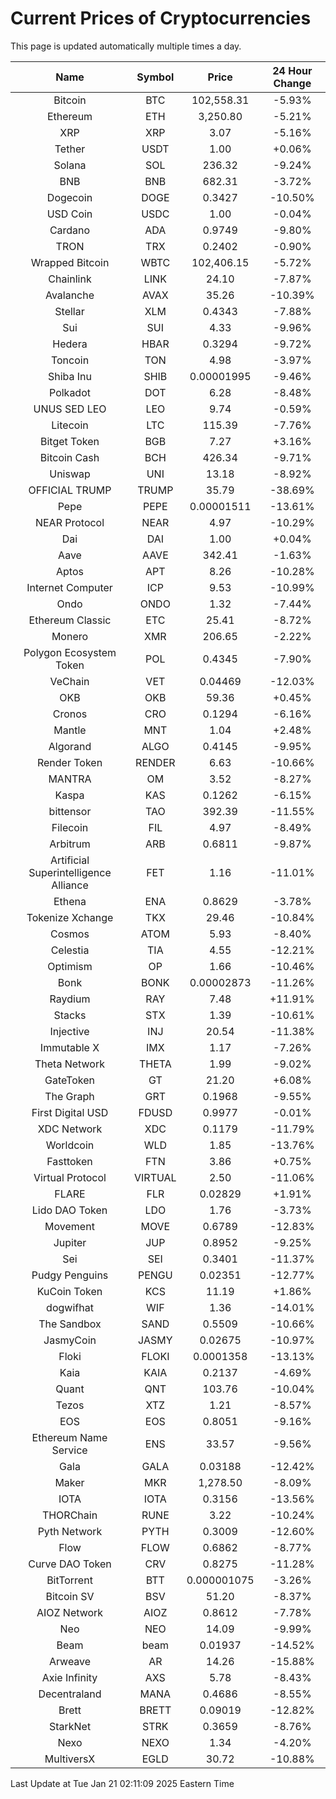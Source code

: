 # Current Prices of Cryptocurrencies
This page is updated automatically multiple times a day.

| Name | Symbol | Price | 24 Hour Change |
| :---: |:---:| :---: | :---: |
| Bitcoin | BTC | 102,558.31 | -5.93% |
| Ethereum | ETH | 3,250.80 | -5.21% |
| XRP | XRP | 3.07 | -5.16% |
| Tether | USDT | 1.00 | +0.06% |
| Solana | SOL | 236.32 | -9.24% |
| BNB | BNB | 682.31 | -3.72% |
| Dogecoin | DOGE | 0.3427 | -10.50% |
| USD Coin | USDC | 1.00 | -0.04% |
| Cardano | ADA | 0.9749 | -9.80% |
| TRON | TRX | 0.2402 | -0.90% |
| Wrapped Bitcoin | WBTC | 102,406.15 | -5.72% |
| Chainlink | LINK | 24.10 | -7.87% |
| Avalanche | AVAX | 35.26 | -10.39% |
| Stellar | XLM | 0.4343 | -7.88% |
| Sui | SUI | 4.33 | -9.96% |
| Hedera | HBAR | 0.3294 | -9.72% |
| Toncoin | TON | 4.98 | -3.97% |
| Shiba Inu | SHIB | 0.00001995 | -9.46% |
| Polkadot | DOT | 6.28 | -8.48% |
| UNUS SED LEO | LEO | 9.74 | -0.59% |
| Litecoin | LTC | 115.39 | -7.76% |
| Bitget Token | BGB | 7.27 | +3.16% |
| Bitcoin Cash | BCH | 426.34 | -9.71% |
| Uniswap | UNI | 13.18 | -8.92% |
| OFFICIAL TRUMP | TRUMP | 35.79 | -38.69% |
| Pepe | PEPE | 0.00001511 | -13.61% |
| NEAR Protocol | NEAR | 4.97 | -10.29% |
| Dai | DAI | 1.00 | +0.04% |
| Aave | AAVE | 342.41 | -1.63% |
| Aptos | APT | 8.26 | -10.28% |
| Internet Computer | ICP | 9.53 | -10.99% |
| Ondo | ONDO | 1.32 | -7.44% |
| Ethereum Classic | ETC | 25.41 | -8.72% |
| Monero | XMR | 206.65 | -2.22% |
| Polygon Ecosystem Token | POL | 0.4345 | -7.90% |
| VeChain | VET | 0.04469 | -12.03% |
| OKB | OKB | 59.36 | +0.45% |
| Cronos | CRO | 0.1294 | -6.16% |
| Mantle | MNT | 1.04 | +2.48% |
| Algorand | ALGO | 0.4145 | -9.95% |
| Render Token | RENDER | 6.63 | -10.66% |
| MANTRA | OM | 3.52 | -8.27% |
| Kaspa | KAS | 0.1262 | -6.15% |
| bittensor | TAO | 392.39 | -11.55% |
| Filecoin | FIL | 4.97 | -8.49% |
| Arbitrum | ARB | 0.6811 | -9.87% |
| Artificial Superintelligence Alliance | FET | 1.16 | -11.01% |
| Ethena | ENA | 0.8629 | -3.78% |
| Tokenize Xchange | TKX | 29.46 | -10.84% |
| Cosmos | ATOM | 5.93 | -8.40% |
| Celestia | TIA | 4.55 | -12.21% |
| Optimism | OP | 1.66 | -10.46% |
| Bonk | BONK | 0.00002873 | -11.26% |
| Raydium | RAY | 7.48 | +11.91% |
| Stacks | STX | 1.39 | -10.61% |
| Injective | INJ | 20.54 | -11.38% |
| Immutable X | IMX | 1.17 | -7.26% |
| Theta Network | THETA | 1.99 | -9.02% |
| GateToken | GT | 21.20 | +6.08% |
| The Graph | GRT | 0.1968 | -9.55% |
| First Digital USD | FDUSD | 0.9977 | -0.01% |
| XDC Network | XDC | 0.1179 | -11.79% |
| Worldcoin | WLD | 1.85 | -13.76% |
| Fasttoken | FTN | 3.86 | +0.75% |
| Virtual Protocol | VIRTUAL | 2.50 | -11.06% |
| FLARE | FLR | 0.02829 | +1.91% |
| Lido DAO Token | LDO | 1.76 | -3.73% |
| Movement | MOVE | 0.6789 | -12.83% |
| Jupiter | JUP | 0.8952 | -9.25% |
| Sei | SEI | 0.3401 | -11.37% |
| Pudgy Penguins | PENGU | 0.02351 | -12.77% |
| KuCoin Token | KCS | 11.19 | +1.86% |
| dogwifhat | WIF | 1.36 | -14.01% |
| The Sandbox | SAND | 0.5509 | -10.66% |
| JasmyCoin | JASMY | 0.02675 | -10.97% |
| Floki | FLOKI | 0.0001358 | -13.13% |
| Kaia | KAIA | 0.2137 | -4.69% |
| Quant | QNT | 103.76 | -10.04% |
| Tezos | XTZ | 1.21 | -8.57% |
| EOS | EOS | 0.8051 | -9.16% |
| Ethereum Name Service | ENS | 33.57 | -9.56% |
| Gala | GALA | 0.03188 | -12.42% |
| Maker | MKR | 1,278.50 | -8.09% |
| IOTA | IOTA | 0.3156 | -13.56% |
| THORChain | RUNE | 3.22 | -10.24% |
| Pyth Network | PYTH | 0.3009 | -12.60% |
| Flow | FLOW | 0.6862 | -8.77% |
| Curve DAO Token | CRV | 0.8275 | -11.28% |
| BitTorrent | BTT | 0.000001075 | -3.26% |
| Bitcoin SV | BSV | 51.20 | -8.37% |
| AIOZ Network | AIOZ | 0.8612 | -7.78% |
| Neo | NEO | 14.09 | -9.99% |
| Beam | beam | 0.01937 | -14.52% |
| Arweave | AR | 14.26 | -15.88% |
| Axie Infinity | AXS | 5.78 | -8.43% |
| Decentraland | MANA | 0.4686 | -8.55% |
| Brett | BRETT | 0.09019 | -12.82% |
| StarkNet | STRK | 0.3659 | -8.76% |
| Nexo | NEXO | 1.34 | -4.20% |
| MultiversX | EGLD | 30.72 | -10.88% |

Last Update at Tue Jan 21 02:11:09 2025 Eastern Time